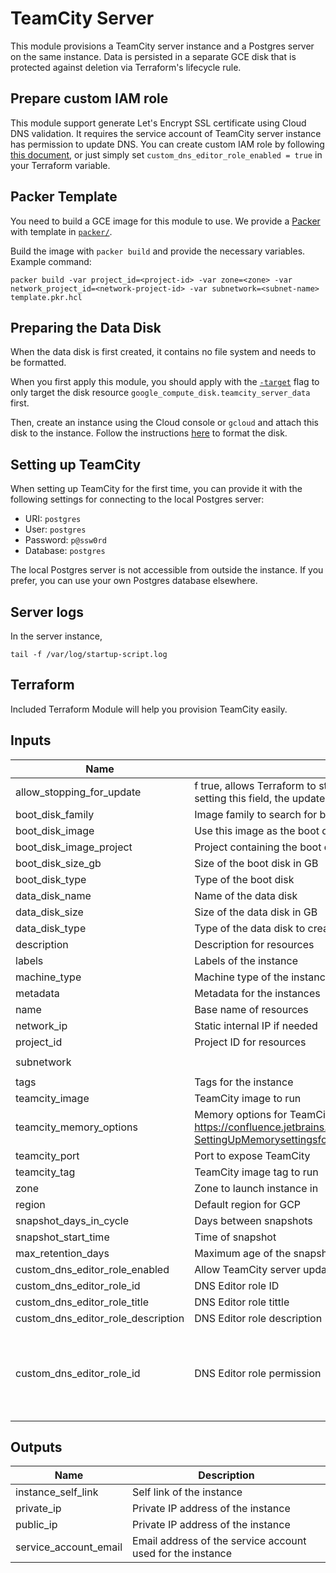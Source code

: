 # TeamCity Server

This module provisions a TeamCity server instance and a Postgres server on the same instance. Data
is persisted in a separate GCE disk that is protected against deletion via Terraform's lifecycle
rule.

## Prepare custom IAM role

This module support generate Let's Encrypt SSL certificate using Cloud DNS validation. It requires the service account of TeamCity server instance has permission to update DNS. You can create custom IAM role by following [this document](https://certbot-dns-google.readthedocs.io/en/stable/#credentials), or just simply set `custom_dns_editor_role_enabled = true` in your Terraform variable.

## Packer Template

You need to build a GCE image for this module to use. We provide a [Packer](http://www.packer.io/) with template in [`packer/`](packer/).

Build the image with `packer build` and provide the necessary variables. Example command:

```
packer build -var project_id=<project-id> -var zone=<zone> -var network_project_id=<network-project-id> -var subnetwork=<subnet-name> template.pkr.hcl
```

## Preparing the Data Disk

When the data disk is first created, it contains no file system and needs to be formatted.

When you first apply this module, you should apply with the
[`-target`](https://www.terraform.io/docs/commands/apply.html#target-resource) flag to only target
the disk resource `google_compute_disk.teamcity_server_data` first.

Then, create an instance using the Cloud console or `gcloud` and attach this disk to the instance.
Follow the instructions
[here](https://cloud.google.com/compute/docs/disks/add-persistent-disk#formatting) to format the
disk.

## Setting up TeamCity

When setting up TeamCity for the first time, you can provide it with the following settings for
connecting to the local Postgres server:

- URI: `postgres`
- User: `postgres`
- Password: `p@ssw0rd`
- Database: `postgres`

The local Postgres server is not accessible from outside the instance. If you prefer, you can use
your own Postgres database elsewhere.

## Server logs

In the server instance,
```
tail -f /var/log/startup-script.log
```

## Terraform

Included Terraform Module will help you provision TeamCity easily.

## Inputs

| Name | Description | Type | Default | Required |
|------|-------------|:----:|:-----:|:-----:|
| allow\_stopping\_for\_update | f true, allows Terraform to stop the instance to update its properties. If you try to update a property that requires stopping the instance without setting this field, the update will fail. | string | `"true"` | no |
| boot\_disk\_family | Image family to search for boot disk | string | `"teamcity-server"` | no |
| boot\_disk\_image | Use this image as the boot disk instead of the default family | string | `""` | no |
| boot\_disk\_image\_project | Project containing the boot disk image if different from `project_id` | string | `""` | no |
| boot\_disk\_size\_gb | Size of the boot disk in GB | string | `"50"` | no |
| boot\_disk\_type | Type of the boot disk | string | `"pd-standard"` | no |
| data\_disk\_name | Name of the data disk | string | `"teamcity-server-data"` | no |
| data\_disk\_size | Size of the data disk in GB | string | `"100"` | no |
| data\_disk\_type | Type of the data disk to create | string | `"pd-ssd"` | no |
| description | Description for resources | string | `"TeamCity Server"` | no |
| labels | Labels of the instance | map | `<map>` | no |
| machine\_type | Machine type of the instance | string | `"n1-standard-1"` | no |
| metadata | Metadata for the instances | map | `<map>` | no |
| name | Base name of resources | string | `"teamcity-server"` | no |
| network\_ip | Static internal IP if needed | string | `""` | no |
| project\_id | Project ID for resources | string | n/a | yes |
| subnetwork |  | string | `"Subnetwork to attach the instance to"` | no |
| tags | Tags for the instance | list | `<list>` | no |
| teamcity\_image | TeamCity image to run | string | `"jetbrains/teamcity-server"` | no |
| teamcity\_memory\_options | Memory options for TeamCity. See https://confluence.jetbrains.com/display/TCD18/Installing+and+Configuring+the+TeamCity+Server#InstallingandConfiguringtheTeamCityServer-SettingUpMemorysettingsforTeamCityServer | string | `"-Xmx1024m"` | no |
| teamcity\_port | Port to expose TeamCity | string | `"80"` | no |
| teamcity\_tag | TeamCity image tag to run | string | `"2018.2.2"` | no |
| zone | Zone to launch instance in | string | n/a | yes |
| region | Default region for GCP | string | n/a | yes |
| snapshot\_days\_in\_cycle | Days between snapshots | number | 1 | no |
| snapshot\_start\_time | Time of snapshot | string | `"20:00"` | no |
| max\_retention\_days | Maximum age of the snapshot that is allowed to be kept | number | 5 | no |
| custom\_dns\_editor\_role\_enabled | Allow TeamCity server update CloudDNS to generate or renew Letsencrypt ceritificate | bool | `false` | no |
| custom\_dns\_editor\_role\_id | DNS Editor role ID | string | `"dns.editor"` | no |
| custom\_dns\_editor\_role\_title | DNS Editor role tittle | string | `"DNS Editor"` | no |
| custom\_dns\_editor\_role\_description | DNS Editor role description | string | `"DNS Editor role description"` | no |
| custom\_dns\_editor\_role\_id | DNS Editor role permission | list(string) | `["dns.changes.create", "dns.changes.get", "dns.changes.list", "dns.managedZones.list", "dns.resourceRecordSets.create", "dns.resourceRecordSets.delete", "dns.resourceRecordSets.get", "dns.resourceRecordSets.list", "dns.resourceRecordSets.update"]` | no |

## Outputs

| Name | Description |
|------|-------------|
| instance\_self\_link | Self link of the instance |
| private\_ip | Private IP address of the instance |
| public\_ip | Private IP address of the instance |
| service\_account\_email | Email address of the service account used for the instance |

